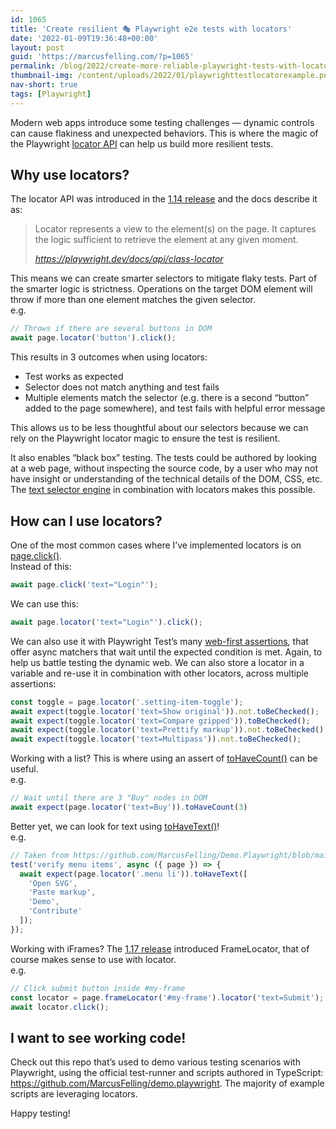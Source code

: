 ```yaml
---
id: 1065
title: 'Create resilient 🎭 Playwright e2e tests with locators'
date: '2022-01-09T19:36:48+00:00'
layout: post
guid: 'https://marcusfelling.com/?p=1065'
permalink: /blog/2022/create-more-reliable-playwright-tests-with-locators/
thumbnail-img: /content/uploads/2022/01/playwrighttestlocatorexample.png
nav-short: true
tags: [Playwright]
---
```


Modern web apps introduce some testing challenges — dynamic controls can cause flakiness and unexpected behaviors. This is where the magic of the Playwright [locator API](https://playwright.dev/docs/api/class-locator) can help us build more resilient tests.

## Why use locators?

The locator API was introduced in the [1.14 release](https://playwright.dev/docs/release-notes#-new-locators-api) and the docs describe it as:

> Locator represents a view to the element(s) on the page. It captures the logic sufficient to retrieve the element at any given moment.
> 
> <cite>https://playwright.dev/docs/api/class-locator</cite>

This means we can create smarter selectors to mitigate flaky tests. Part of the smarter logic is strictness. Operations on the target DOM element will throw if more than one element matches the given selector.   
e.g.

```typescript
// Throws if there are several buttons in DOM
await page.locator('button').click();
```

This results in 3 outcomes when using locators:

- Test works as expected
- Selector does not match anything and test fails
- Multiple elements match the selector (e.g. there is a second “button” added to the page somewhere), and test fails with helpful error message

This allows us to be less thoughtful about our selectors because we can rely on the Playwright locator magic to ensure the test is resilient.

It also enables “black box” testing. The tests could be authored by looking at a web page, without inspecting the source code, by a user who may not have insight or understanding of the technical details of the DOM, CSS, etc. The [text selector engine](https://playwright.dev/docs/selectors#text-selector) in combination with locators makes this possible.

## How can I use locators?

One of the most common cases where I’ve implemented locators is on [page.click()](https://playwright.dev/docs/api/class-page#page-click).   
Instead of this:

```typescript
await page.click('text="Login"');
```

We can use this:

```typescript
await page.locator('text="Login"').click();
```

We can also use it with Playwright Test’s many [web-first assertions](https://playwright.dev/docs/test-assertion), that offer async matchers that wait until the expected condition is met. Again, to help us battle testing the dynamic web. We can also store a locator in a variable and re-use it in combination with other locators, across multiple assertions:

```typescript
const toggle = page.locator('.setting-item-toggle');
await expect(toggle.locator('text=Show original')).not.toBeChecked();
await expect(toggle.locator('text=Compare gzipped')).toBeChecked();
await expect(toggle.locator('text=Prettify markup')).not.toBeChecked();
await expect(toggle.locator('text=Multipass')).not.toBeChecked();
```

Working with a list? This is where using an assert of [toHaveCount()](https://playwright.dev/docs/test-assertions#expectlocatortohavecountcount-options) can be useful.   
e.g.

```typescript
// Wait until there are 3 "Buy" nodes in DOM
await expect(page.locator('text=Buy')).toHaveCount(3)
```

Better yet, we can look for text using [toHaveText()](https://playwright.dev/docs/test-assertions#expectlocatortohavetextexpected-options)!  
e.g.

```typescript
// Taken from https://github.com/MarcusFelling/Demo.Playwright/blob/main/svgomg/tests/example.spec.ts
test('verify menu items', async ({ page }) => {
  await expect(page.locator('.menu li')).toHaveText([
    'Open SVG',
    'Paste markup',
    'Demo',
    'Contribute'
  ]);
});
```

Working with iFrames? The [1.17 release](https://playwright.dev/docs/release-notes#frame-locators) introduced FrameLocator, that of course makes sense to use with locator.  
e.g.

```typescript
// Click submit button inside #my-frame
const locator = page.frameLocator('#my-frame').locator('text=Submit');
await locator.click();
```

## I want to see working code!

Check out this repo that’s used to demo various testing scenarios with Playwright, using the official test-runner and scripts authored in TypeScript: <https://github.com/MarcusFelling/demo.playwright>. The majority of example scripts are leveraging locators.

Happy testing!